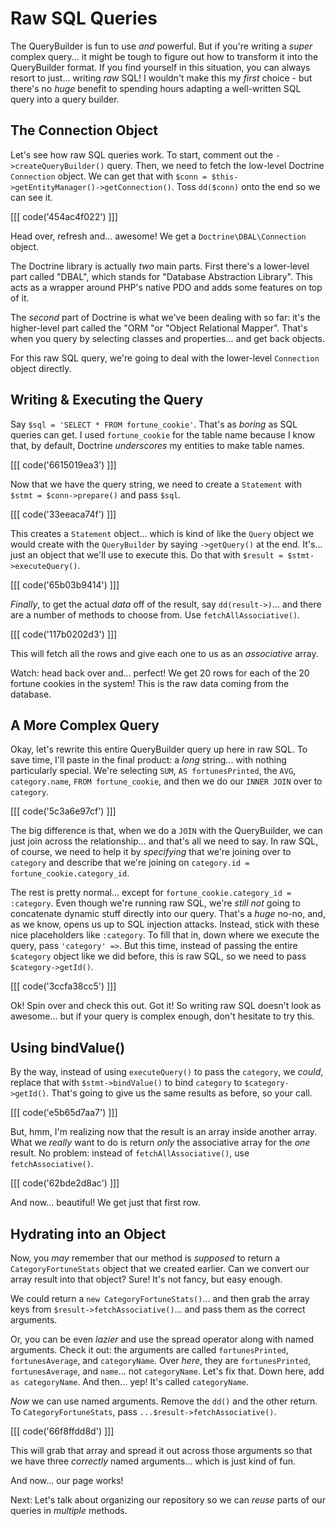 # Raw SQL Queries

The QueryBuilder is fun to use *and* powerful. But if you're writing a *super*
complex query... it might be tough to figure out how to transform it into the QueryBuilder
format. If you find yourself in this situation, you can always resort to just...
writing *raw* SQL! I wouldn't make this my *first* choice - but there's no *huge*
benefit to spending hours adapting a well-written SQL query into a query builder.

## The Connection Object

Let's see how raw SQL queries work. To start, comment out the `->createQueryBuilder()`
query. Then, we need to fetch the low-level Doctrine `Connection` object. We can
get that with `$conn = $this->getEntityManager()->getConnection()`. Toss `dd($conn)`
onto the end so we can see it.

[[[ code('454ac4f022') ]]]

Head over, refresh and... awesome! We get a `Doctrine\DBAL\Connection` object.

The Doctrine library is actually *two* main parts. First there's a lower-level part
called "DBAL", which stands for "Database Abstraction Library". This acts as a
wrapper around PHP's native PDO and adds some features on top of it.

The *second* part of Doctrine is what we've been dealing with so far: it's the
higher-level part called the "ORM "or "Object Relational Mapper". That's when you
query by selecting classes and properties... and get back objects.

For this raw SQL query, we're going to deal with the lower-level `Connection` object
directly.

## Writing & Executing the Query

Say `$sql = 'SELECT * FROM fortune_cookie'`. That's as *boring* as SQL queries can
get. I used `fortune_cookie` for the table name because I know that, by default,
Doctrine *underscores* my entities to make table names. 

[[[ code('6615019ea3') ]]]

Now that we have the query string, we need to create a `Statement` with
`$stmt = $conn->prepare()` and pass `$sql`.

[[[ code('33eeaca74f') ]]]

This creates a `Statement` object... which is kind of like the `Query` object we
would create with the `QueryBuilder` by saying `->getQuery()` at the end. It's...
just an object that we'll use to execute this. Do that with
`$result = $stmt->executeQuery()`.

[[[ code('65b03b9414') ]]]

*Finally*, to get the actual *data* off of the result, say `dd(result->)`...
and there are a number of methods to choose from. Use `fetchAllAssociative()`.

[[[ code('117b0202d3') ]]]

This will fetch all the rows and give each one to us as an *associative* array.

Watch: head back over and... perfect! We get 20 rows for each of the 20 fortune
cookies in the system! This is the raw data coming from the database.

## A More Complex Query

Okay, let's rewrite this entire QueryBuilder query up here in raw SQL. To save time,
I'll paste in the final product: a *long* string... with nothing particularly special.
We're selecting `SUM`, `AS fortunesPrinted`, the `AVG`, `category.name`, `FROM
fortune_cookie`, and then we do our `INNER JOIN` over to `category`.

[[[ code('5c3a6e97cf') ]]]

The big difference is that, when we do a `JOIN` with the QueryBuilder, we can just
join across the relationship... and that's all we need to say. In raw SQL, of course,
we need to help it by *specifying* that we're joining over to `category` and
describe that we're joining on `category.id = fortune_cookie.category_id`.

The rest is pretty normal... except for `fortune_cookie.category_id = :category`.
Even though we're running raw SQL, we're *still* *not* going to concatenate
dynamic stuff directly into our query. That's a *huge* no-no, and, as we know,
opens us up to SQL injection attacks. Instead, stick with these nice placeholders
like `:category`. To fill that in, down where we execute the query, pass
`'category' =>`. But this time, instead of passing the entire `$category` object
like we did before, this is raw SQL, so we need to pass `$category->getId()`.

[[[ code('3ccfa38cc5') ]]]

Ok! Spin over and check this out. Got it! So writing raw SQL doesn't look as
awesome... but if your query is complex enough, don't hesitate to try this.

## Using bindValue()

By the way, instead of using `executeQuery()` to pass the `category`, we *could*,
replace that with `$stmt->bindValue()` to bind `category` to `$category->getId()`.
That's going to give us the same results as before, so your call.

[[[ code('e5b65d7aa7') ]]]

But, hmm, I'm realizing now that the result is an array inside another array.
What we *really* want to do is return *only* the associative array for the *one*
result. No problem: instead of `fetchAllAssociative()`, use `fetchAssociative()`.

[[[ code('62bde2d8ac') ]]]

And now... beautiful! We get just that first row.

## Hydrating into an Object

Now, you *may* remember that our method is *supposed* to return a
`CategoryFortuneStats` object that we created earlier. Can we convert our array
result into that object? Sure! It's not fancy, but easy enough.

We could return a `new CategoryFortuneStats()`... and then grab the array keys
from `$result->fetchAssociative()`... and pass them as the correct arguments.

Or, you can be even *lazier* and use the spread operator along with named arguments.
Check it out: the arguments are called `fortunesPrinted`, `fortunesAverage`, and
`categoryName`. Over *here*, they are `fortunesPrinted`, `fortunesAverage`, and
`name`... not `categoryName`. Let's fix that. Down here, add `as categoryName`.
And then... yep! It's called `categoryName`.

*Now* we can use named arguments. Remove the `dd()` and the other return.
To `CategoryFortuneStats`, pass `...$result->fetchAssociative()`.

[[[ code('66f8ffdd8d') ]]]

This will grab that array and spread it out across those arguments so that we have
three *correctly* named arguments... which is just kind of fun.

And now... our page works!

Next: Let's talk about organizing our repository so we can *reuse* parts of our
queries in *multiple* methods.
